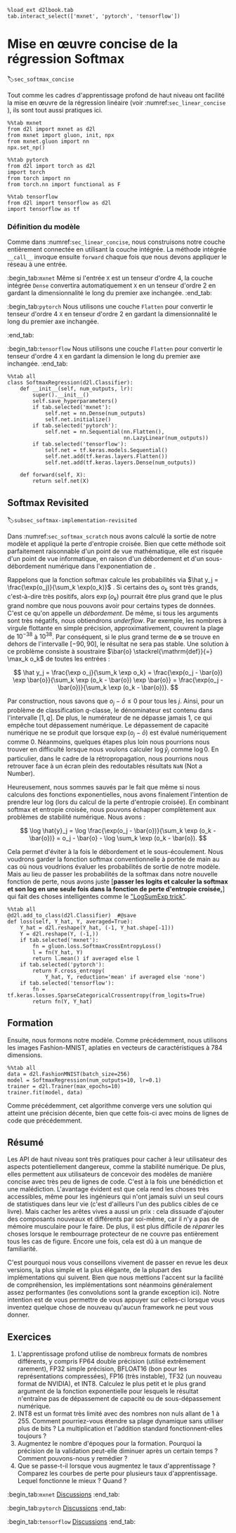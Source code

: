 ```{.python .input  n=1}
%load_ext d2lbook.tab
tab.interact_select(['mxnet', 'pytorch', 'tensorflow'])
```

# Mise en œuvre concise de la régression Softmax
:label:`sec_softmax_concise` 

 

Tout comme les cadres d'apprentissage profond de haut niveau
ont facilité la mise en œuvre de la régression linéaire
(voir :numref:`sec_linear_concise` ),
ils sont tout aussi pratiques ici.

```{.python .input}
%%tab mxnet
from d2l import mxnet as d2l
from mxnet import gluon, init, npx
from mxnet.gluon import nn
npx.set_np()
```

```{.python .input}
%%tab pytorch
from d2l import torch as d2l
import torch
from torch import nn
from torch.nn import functional as F
```

```{.python .input}
%%tab tensorflow
from d2l import tensorflow as d2l
import tensorflow as tf
```

### Définition du modèle

Comme dans :numref:`sec_linear_concise`, 
nous construisons notre couche entièrement connectée 
en utilisant la couche intégrée. 
La méthode intégrée `__call__` invoque ensuite `forward` 
chaque fois que nous devons appliquer le réseau à une entrée.

:begin_tab:`mxnet`
Même si l'entrée `X` est un tenseur d'ordre 4, 
la couche intégrée `Dense` 
convertira automatiquement `X` en un tenseur d'ordre 2 
en gardant la dimensionnalité le long du premier axe inchangée.
:end_tab:

:begin_tab:`pytorch`
Nous utilisons une couche `Flatten` pour convertir le tenseur d'ordre 4 `X` en tenseur d'ordre 2 
en gardant la dimensionnalité le long du premier axe inchangée.

:end_tab:

:begin_tab:`tensorflow`
Nous utilisons une couche `Flatten` pour convertir le tenseur d'ordre 4 `X` 
en gardant la dimension le long du premier axe inchangée.
:end_tab:

```{.python .input}
%%tab all
class SoftmaxRegression(d2l.Classifier):
    def __init__(self, num_outputs, lr):
        super().__init__()
        self.save_hyperparameters()
        if tab.selected('mxnet'):
            self.net = nn.Dense(num_outputs)
            self.net.initialize()
        if tab.selected('pytorch'):
            self.net = nn.Sequential(nn.Flatten(),
                                     nn.LazyLinear(num_outputs))
        if tab.selected('tensorflow'):
            self.net = tf.keras.models.Sequential()
            self.net.add(tf.keras.layers.Flatten())
            self.net.add(tf.keras.layers.Dense(num_outputs))

    def forward(self, X):
        return self.net(X)
```

## Softmax Revisited
:label:`subsec_softmax-implementation-revisited` 

Dans :numref:`sec_softmax_scratch` nous avons calculé la sortie de notre modèle
et appliqué la perte d'entropie croisée. Bien que cette méthode soit parfaitement
raisonnable d'un point de vue mathématique, elle est risquée d'un point de vue informatique, en raison d'un débordement et d'un sous-débordement numérique dans l'exponentiation de
.

Rappelons que la fonction softmax calcule les probabilités via
$\hat y_j = \frac{\exp(o_j)}{\sum_k \exp(o_k)}$ .
Si certains des $o_k$ sont très grands, c'est-à-dire très positifs,
alors $\exp(o_k)$ pourrait être plus grand que le plus grand nombre
que nous pouvons avoir pour certains types de données. C'est ce qu'on appelle un *débordement*. De même,
si tous les arguments sont très négatifs, nous obtiendrons *underflow*.
Par exemple, les nombres à virgule flottante en simple précision, approximativement,
couvrent la plage de $10^{-38}$ à $10^{38}$. Par conséquent, si le plus grand terme de $\mathbf{o}$
se trouve en dehors de l'intervalle $[-90, 90]$, le résultat ne sera pas stable.
Une solution à ce problème consiste à soustraire $\bar{o} \stackrel{\mathrm{def}}{=} \max_k o_k$ de
toutes les entrées :

$$
\hat y_j = \frac{\exp o_j}{\sum_k \exp o_k} =
\frac{\exp(o_j - \bar{o}) \exp \bar{o}}{\sum_k \exp (o_k - \bar{o}) \exp \bar{o}} =
\frac{\exp(o_j - \bar{o})}{\sum_k \exp (o_k - \bar{o})}.
$$

Par construction, nous savons que $o_j - \bar{o} \leq 0$ pour tous les $j$. Ainsi, pour un problème de classification $q$-classe,
le dénominateur est contenu dans l'intervalle $[1, q]$. De plus, le numérateur de
ne dépasse jamais $1$, ce qui empêche tout dépassement numérique. Le dépassement de capacité numérique
ne se produit que lorsque $\exp(o_j - \bar{o})$ est évalué numériquement comme $0$. Néanmoins, quelques étapes plus loin
nous pourrions nous trouver en difficulté lorsque nous voulons calculer $\log \hat{y}_j$ comme $\log 0$.
En particulier, dans le cadre de la rétropropagation,
nous pourrions nous retrouver face à un écran plein
des redoutables résultats `NaN` (Not a Number).

Heureusement, nous sommes sauvés par le fait que
même si nous calculons des fonctions exponentielles,
nous avons finalement l'intention de prendre leur log
(lors du calcul de la perte d'entropie croisée).
En combinant softmax et entropie croisée,
nous pouvons échapper complètement aux problèmes de stabilité numérique. Nous avons :

$$
\log \hat{y}_j =
\log \frac{\exp(o_j - \bar{o})}{\sum_k \exp (o_k - \bar{o})} =
o_j - \bar{o} - \log \sum_k \exp (o_k - \bar{o}).
$$

Cela permet d'éviter à la fois le débordement et le sous-écoulement.
Nous voudrons garder la fonction softmax conventionnelle à portée de main
au cas où nous voudrions évaluer les probabilités de sortie de notre modèle.
Mais au lieu de passer les probabilités de la softmax dans notre nouvelle fonction de perte,
nous avons juste
[**passer les logits et calculer la softmax et son log
en une seule fois dans la fonction de perte d'entropie croisée,**]
qui fait des choses intelligentes comme le ["LogSumExp trick"](https://en.wikipedia.org/wiki/LogSumExp).

```{.python .input  n=3}
%%tab all
@d2l.add_to_class(d2l.Classifier)  #@save
def loss(self, Y_hat, Y, averaged=True):
    Y_hat = d2l.reshape(Y_hat, (-1, Y_hat.shape[-1]))
    Y = d2l.reshape(Y, (-1,))
    if tab.selected('mxnet'):
        fn = gluon.loss.SoftmaxCrossEntropyLoss()
        l = fn(Y_hat, Y)
        return l.mean() if averaged else l
    if tab.selected('pytorch'):
        return F.cross_entropy(
            Y_hat, Y, reduction='mean' if averaged else 'none')
    if tab.selected('tensorflow'):
        fn = tf.keras.losses.SparseCategoricalCrossentropy(from_logits=True)
        return fn(Y, Y_hat)
```

## Formation

Ensuite, nous formons notre modèle. Comme précédemment, nous utilisons les images Fashion-MNIST, aplaties en vecteurs de caractéristiques à 784 dimensions.

```{.python .input}
%%tab all
data = d2l.FashionMNIST(batch_size=256)
model = SoftmaxRegression(num_outputs=10, lr=0.1)
trainer = d2l.Trainer(max_epochs=10)
trainer.fit(model, data)
```

Comme précédemment, cet algorithme converge vers une solution
qui atteint une précision décente,
bien que cette fois-ci avec moins de lignes de code que précédemment.


## Résumé

Les API de haut niveau sont très pratiques pour cacher à leur utilisateur des aspects potentiellement dangereux, comme la stabilité numérique. De plus, elles permettent aux utilisateurs de concevoir des modèles de manière concise avec très peu de lignes de code. C'est à la fois une bénédiction et une malédiction. L'avantage évident est que cela rend les choses très accessibles, même pour les ingénieurs qui n'ont jamais suivi un seul cours de statistiques dans leur vie (c'est d'ailleurs l'un des publics cibles de ce livre). Mais cacher les arêtes vives a aussi un prix : cela dissuade d'ajouter des composants nouveaux et différents par soi-même, car il n'y a pas de mémoire musculaire pour le faire. De plus, il est plus difficile de *réparer* les choses lorsque le rembourrage protecteur de
ne couvre pas entièrement tous les cas de figure. Encore une fois, cela est dû à un manque de familiarité.

C'est pourquoi nous vous conseillons vivement de passer en revue les deux versions, la plus simple et la plus élégante, de la plupart des implémentations qui suivent. Bien que nous mettions l'accent sur la facilité de compréhension, les implémentations sont néanmoins généralement assez performantes (les convolutions sont la grande exception ici). Notre intention est de vous permettre de vous appuyer sur celles-ci lorsque vous inventez quelque chose de nouveau qu'aucun framework ne peut vous donner.


## Exercices

1. L'apprentissage profond utilise de nombreux formats de nombres différents, y compris FP64 double précision (utilisé extrêmement rarement),
FP32 simple précision, BFLOAT16 (bon pour les représentations compressées), FP16 (très instable), TF32 (un nouveau format de NVIDIA), et INT8. Calculez le plus petit et le plus grand argument de la fonction exponentielle pour lesquels le résultat n'entraîne pas de dépassement de capacité ou de sous-dépassement numérique.
1. INT8 est un format très limité avec des nombres non nuls allant de $1$ à $255$. Comment pourriez-vous étendre sa plage dynamique sans utiliser plus de bits ? La multiplication et l'addition standard fonctionnent-elles toujours ?
1. Augmentez le nombre d'époques pour la formation. Pourquoi la précision de la validation peut-elle diminuer après un certain temps ? Comment pouvons-nous y remédier ?
1. Que se passe-t-il lorsque vous augmentez le taux d'apprentissage ? Comparez les courbes de perte pour plusieurs taux d'apprentissage. Lequel fonctionne le mieux ? Quand ?

:begin_tab:`mxnet`
[Discussions](https://discuss.d2l.ai/t/52)
:end_tab:

:begin_tab:`pytorch`
[Discussions](https://discuss.d2l.ai/t/53)
:end_tab:

:begin_tab:`tensorflow`
[Discussions](https://discuss.d2l.ai/t/260)
:end_tab:
